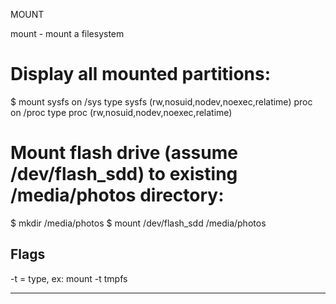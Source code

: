 MOUNT

mount - mount a filesystem

# Display all mounted partitions:
$ mount
sysfs on /sys type sysfs (rw,nosuid,nodev,noexec,relatime)
proc on /proc type proc (rw,nosuid,nodev,noexec,relatime)
<truncated>

# Mount flash drive (assume /dev/flash_sdd) to existing /media/photos directory:
$ mkdir /media/photos
$ mount /dev/flash_sdd /media/photos

## Flags
-t = type, ex: mount -t tmpfs

---